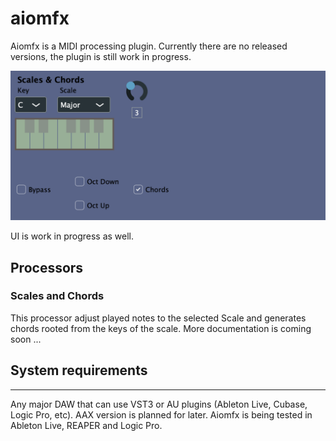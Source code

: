 # aiomfx

Aiomfx is a MIDI processing plugin. Currently there are no released versions, the plugin is still work in progress.

![screenshot](aiomfx.png)

UI is work in progress as well. 



## Processors

### Scales and Chords
This processor adjust played notes to the selected Scale and generates chords rooted from the keys of the scale. More documentation is coming soon ...



## System requirements
---
Any major DAW that can use VST3 or AU plugins (Ableton Live, Cubase, Logic Pro, etc). AAX version is planned for later. Aiomfx is being tested in Ableton Live, REAPER and Logic Pro.


